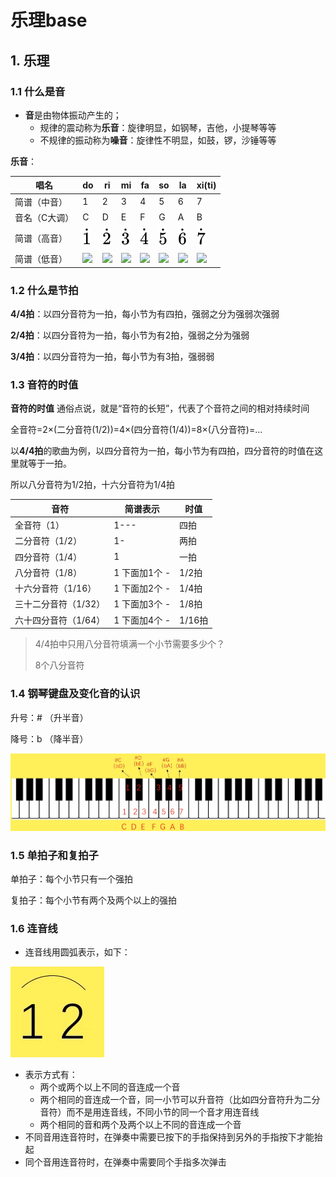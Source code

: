 # 乐理base



## 1. 乐理

### 1.1 什么是音



- **音**是由物体振动产生的；
  - 规律的震动称为**乐音**：旋律明显，如钢琴，吉他，小提琴等等
  - 不规律的振动称为**噪音**：旋律性不明显，如鼓，锣，沙锤等等

**乐音**：

| 唱名          | do          | ri          | mi          | fa          | so          | la          | xi(ti)      |
| ------------- | ----------- | ----------- | ----------- | ----------- | ----------- | ----------- | ----------- |
| 简谱（中音）  | 1           | 2           | 3           | 4           | 5           | 6           | 7           |
| 音名（C大调） | C           | D           | E           | F           | G           | A           | B           |
| 简谱（高音）  | ![mh1][mh1] | ![mh2][mh2] | ![mh3][mh3] | ![mh4][mh4] | ![mh5][mh5] | ![mh6][mh6] | ![mh7][mh7] |
| 简谱（低音）  | ![][ml1]    | ![][ml2]    | ![][ml3]    | ![][ml4]    | ![][ml5]    | ![][ml6]    | ![][ml7]    |



### 1.2 什么是节拍



**4/4拍**：以四分音符为一拍，每小节为有四拍，强弱之分为强弱次强弱

**2/4拍**：以四分音符为一拍，每小节为有2拍，强弱之分为强弱

**3/4拍**：以四分音符为一拍，每小节为有3拍，强弱弱



### 1.3 音符的时值

**音符的时值** 通俗点说，就是“音符的长短”，代表了个音符之间的相对持续时间

全音符=2×(二分音符(1/2))=4×(四分音符(1/4))=8×(八分音符)=...

以**4/4拍**的歌曲为例，以四分音符为一拍，每小节为有四拍，四分音符的时值在这里就等于一拍。

所以八分音符为1/2拍，十六分音符为1/4拍



| 音符                 | 简谱表示      | 时值   |
| -------------------- | ------------- | ------ |
| 全音符（1）          | 1---          | 四拍   |
| 二分音符（1/2）      | 1-            | 两拍   |
| 四分音符（1/4）      | 1             | 一拍   |
| 八分音符（1/8）      | 1 下面加1个 - | 1/2拍  |
| 十六分音符（1/16）   | 1 下面加2个 - | 1/4拍  |
| 三十二分音符（1/32） | 1 下面加3个 - | 1/8拍  |
| 六十四分音符（1/64） | 1 下面加4个 - | 1/16拍 |



> 4/4拍中只用八分音符填满一个小节需要多少个？
>
> 8个八分音符





### 1.4 钢琴键盘及变化音的认识

升号：# （升半音）

降号：b （降半音）

![piano01.png](https://raw.githubusercontent.com/XuZhuohao/picture/master/other/music/piano01.png)



### 1.5 单拍子和复拍子

单拍子：每个小节只有一个强拍

复拍子：每个小节有两个及两个以上的强拍



### 1.6 连音线

- 连音线用圆弧表示，如下：

![linkline.png](https://raw.githubusercontent.com/XuZhuohao/picture/master/other/music/linkline.png)



- 表示方式有：
  - 两个或两个以上不同的音连成一个音
  - 两个相同的音连成一个音，同一小节可以升音符（比如四分音符升为二分音符）而不是用连音线，不同小节的同一个音才用连音线
  - 两个相同的音和两个及两个以上不同的音连成一个音
- 不同音用连音符时，在弹奏中需要已按下的手指保持到另外的手指按下才能抬起
- 同个音用连音符时，在弹奏中需要同个手指多次弹击



<!-- 变量 --> 

[mh1]:https://raw.githubusercontent.com/XuZhuohao/picture/master/other/music/1_h1.svg
[mh2]:https://raw.githubusercontent.com/XuZhuohao/picture/master/other/music/1_h2.svg
[mh3]:https://raw.githubusercontent.com/XuZhuohao/picture/master/other/music/1_h3.svg
[mh4]:https://raw.githubusercontent.com/XuZhuohao/picture/master/other/music/1_h4.svg
[mh5]:https://raw.githubusercontent.com/XuZhuohao/picture/master/other/music/1_h5.svg
[mh6]:https://raw.githubusercontent.com/XuZhuohao/picture/master/other/music/1_h6.svg
[mh7]:https://raw.githubusercontent.com/XuZhuohao/picture/master/other/music/1_h7.svg



[ml1]:https://raw.githubusercontent.com/XuZhuohao/picture/master/other/music/1_l1.svg
[ml2]:https://raw.githubusercontent.com/XuZhuohao/picture/master/other/music/1_l2.svg
[ml3]:https://raw.githubusercontent.com/XuZhuohao/picture/master/other/music/1_l3.svg
[ml4]:https://raw.githubusercontent.com/XuZhuohao/picture/master/other/music/1_l4.svg
[ml5]:https://raw.githubusercontent.com/XuZhuohao/picture/master/other/music/1_l5.svg
[ml6]:https://raw.githubusercontent.com/XuZhuohao/picture/master/other/music/1_l6.svg
[ml7]:https://raw.githubusercontent.com/XuZhuohao/picture/master/other/music/1_l7.svg